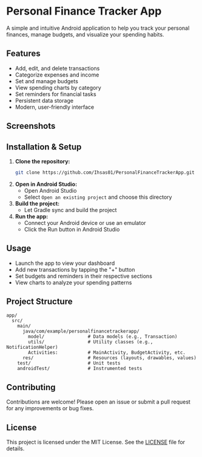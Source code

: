 # Personal Finance Tracker App

A simple and intuitive Android application to help you track your personal finances, manage budgets, and visualize your spending habits.

## Features

- Add, edit, and delete transactions
- Categorize expenses and income
- Set and manage budgets
- View spending charts by category
- Set reminders for financial tasks
- Persistent data storage
- Modern, user-friendly interface

## Screenshots

<!-- Add screenshots of your app here -->

## Installation & Setup

1. **Clone the repository:**
   ```bash
   git clone https://github.com/Ihsas01/PersonalFinanceTrackerApp.git
   ```
2. **Open in Android Studio:**
   - Open Android Studio
   - Select `Open an existing project` and choose this directory
3. **Build the project:**
   - Let Gradle sync and build the project
4. **Run the app:**
   - Connect your Android device or use an emulator
   - Click the Run button in Android Studio

## Usage

- Launch the app to view your dashboard
- Add new transactions by tapping the "+" button
- Set budgets and reminders in their respective sections
- View charts to analyze your spending patterns

## Project Structure

```
app/
  src/
    main/
      java/com/example/personalfinancetrackerapp/
        model/                # Data models (e.g., Transaction)
        utils/                # Utility classes (e.g., NotificationHelper)
        Activities:           # MainActivity, BudgetActivity, etc.
      res/                    # Resources (layouts, drawables, values)
    test/                     # Unit tests
    androidTest/              # Instrumented tests
```

## Contributing

Contributions are welcome! Please open an issue or submit a pull request for any improvements or bug fixes.

## License

This project is licensed under the MIT License. See the [LICENSE](LICENSE) file for details. 
